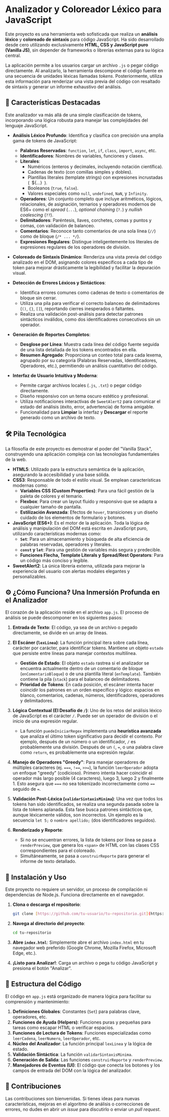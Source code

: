 # Analizador y Coloreador Léxico para JavaScript

Este proyecto es una herramienta web sofisticada que realiza un **análisis léxico** y **coloreado de sintaxis** para código JavaScript. Ha sido desarrollado desde cero utilizando exclusivamente **HTML, CSS y JavaScript puro (Vanilla JS)**, sin depender de frameworks o librerías externas para su lógica central.

La aplicación permite a los usuarios cargar un archivo `.js` o pegar código directamente. Al analizarlo, la herramienta descompone el código fuente en una secuencia de unidades léxicas llamadas *tokens*. Posteriormente, utiliza esta información para renderizar una vista previa del código con resaltado de sintaxis y generar un informe exhaustivo del análisis.

## 🌟 Características Destacadas

Este analizador va más allá de una simple clasificación de tokens, incorporando una lógica robusta para manejar las complejidades del lenguaje JavaScript.

* **Análisis Léxico Profundo**: Identifica y clasifica con precisión una amplia gama de tokens de JavaScript:
    * **Palabras Reservadas**: `function`, `let`, `if`, `class`, `import`, `async`, etc.
    * **Identificadores**: Nombres de variables, funciones y clases.
    * **Literales**:
        * Numéricos (enteros y decimales, incluyendo notación científica).
        * Cadenas de texto (con comillas simples y dobles).
        * Plantillas literales (template strings) con expresiones incrustadas (` `${...}` `).
        * Booleanos (`true`, `false`).
        * Valores especiales como `null`, `undefined`, `NaN`, y `Infinity`.
    * **Operadores**: Un conjunto completo que incluye aritméticos, lógicos, relacionales, de asignación, ternarios y operadores modernos de ES6+ como el *spread* (`...`), *optional chaining* (`?.`) y *nullish coalescing* (`??`).
    * **Delimitadores**: Paréntesis, llaves, corchetes, comas y puntos y comas, con validación de balanceo.
    * **Comentarios**: Reconoce tanto comentarios de una sola línea (`//`) como de bloque (`/* ... */`).
    * **Expresiones Regulares**: Distingue inteligentemente los literales de expresiones regulares de los operadores de división.

* **Coloreado de Sintaxis Dinámico**: Renderiza una vista previa del código analizado en el DOM, asignando colores específicos a cada tipo de token para mejorar drásticamente la legibilidad y facilitar la depuración visual.

* **Detección de Errores Léxicos y Sintácticos**:
    * Identifica errores comunes como cadenas de texto o comentarios de bloque sin cerrar.
    * Utiliza una pila para verificar el correcto balanceo de delimitadores (`()`, `{}`, `[]`), reportando cierres inesperados o faltantes.
    * Realiza una validación post-análisis para detectar patrones sintácticos inválidos, como dos identificadores consecutivos sin un operador.

* **Generación de Reportes Completos**:
    * **Desglose por Línea**: Muestra cada línea del código fuente seguida de una lista detallada de los tokens encontrados en ella.
    * **Resumen Agregado**: Proporciona un conteo total para cada lexema, agrupado por su categoría (Palabras Reservadas, Identificadores, Operadores, etc.), permitiendo un análisis cuantitativo del código.

* **Interfaz de Usuario Intuitiva y Moderna**:
    * Permite cargar archivos locales (`.js`, `.txt`) o pegar código directamente.
    * Diseño responsivo con un tema oscuro estético y profesional.
    * Utiliza notificaciones interactivas de `SweetAlert2` para comunicar el estado del análisis (éxito, error, advertencia) de forma amigable.
    * Funcionalidad para **Limpiar** la interfaz y **Descargar** el reporte generado como un archivo de texto.

## 🛠️ Pila Tecnológica

La filosofía de este proyecto es demostrar el poder del "Vanilla Stack", construyendo una aplicación compleja con las tecnologías fundamentales de la web.

* **HTML5**: Utilizado para la estructura semántica de la aplicación, asegurando la accesibilidad y una base sólida.
* **CSS3**: Responsable de todo el estilo visual. Se emplean características modernas como:
    * **Variables CSS (Custom Properties)**: Para una fácil gestión de la paleta de colores y el temario.
    * **Flexbox**: Para crear un layout fluido y responsivo que se adapta a cualquier tamaño de pantalla.
    * **Estilización Avanzada**: Efectos de `hover`, transiciones y un diseño cuidado de los elementos de formulario y botones.
* **JavaScript (ES6+)**: Es el motor de la aplicación. Toda la lógica de análisis y manipulación del DOM está escrita en JavaScript puro, utilizando características modernas como:
    * **`Set`**: Para un almacenamiento y búsqueda de alta eficiencia de palabras reservadas, operadores y literales.
    * **`const` y `let`**: Para una gestión de variables más segura y predecible.
    * **Funciones Flecha, Template Literals y Spread/Rest Operators**: Para un código más conciso y legible.
* **SweetAlert2**: La única librería externa, utilizada para mejorar la experiencia del usuario con alertas modales elegantes y personalizables.

## ⚙️ ¿Cómo Funciona? Una Inmersión Profunda en el Analizador

El corazón de la aplicación reside en el archivo `app.js`. El proceso de análisis se puede descomponer en los siguientes pasos:

1.  **Entrada de Texto**: El código, ya sea de un archivo o pegado directamente, se divide en un array de líneas.

2.  **El Escáner (`lexLinea`)**: La función principal itera sobre cada línea, carácter por carácter, para identificar tokens. Mantiene un objeto `estado` que persiste entre líneas para manejar contextos multilínea.
    * **Gestión de Estado**: El objeto `estado` rastrea si el analizador se encuentra actualmente dentro de un comentario de bloque (`enComentarioBloque`) o de una plantilla literal (`enTemplate`). También contiene la pila (`stack`) para el balanceo de delimitadores.
    * **Prioridad de Tokens**: En cada posición, el escáner intenta hacer coincidir los patrones en un orden específico y lógico: espacios en blanco, comentarios, cadenas, números, identificadores, operadores y delimitadores.

3.  **Lógica Contextual (El Desafío de `/`)**: Uno de los retos del análisis léxico de JavaScript es el carácter `/`. Puede ser un operador de división o el inicio de una expresión regular.
    * La función `puedeIniciarRegex` implementa una **heurística avanzada** que analiza el último token significativo para decidir el contexto. Por ejemplo, después de un número o un identificador, `/` es probablemente una división. Después de un `(`, `=`, o una palabra clave como `return`, es probablemente una expresión regular.

4.  **Manejo de Operadores "Greedy"**: Para manejar operadores de múltiples caracteres (ej. `===`, `!==`, `>>=`), la función `leerOperador` adopta un enfoque "greedy" (codicioso). Primero intenta hacer coincidir el operador más largo posible (4 caracteres), luego 3, luego 2 y finalmente 1. Esto asegura que `===` no sea tokenizado incorrectamente como `==` seguido de `=`.

5.  **Validación Post-Léxica (`validarSintaxisMinima`)**: Una vez que todos los tokens han sido identificados, se realiza una segunda pasada sobre la lista de tokens aplanada. Esta fase busca patrones sintácticos que, aunque léxicamente válidos, son incorrectos. Un ejemplo es la secuencia `let 5;` o `nombre apellido;` (dos identificadores seguidos).

6.  **Renderizado y Reporte**:
    * Si no se encuentran errores, la lista de tokens por línea se pasa a `renderPreview`, que genera los `<span>` de HTML con las clases CSS correspondientes para el coloreado.
    * Simultáneamente, se pasa a `construirReporte` para generar el informe de texto detallado.

## 🚀 Instalación y Uso

Este proyecto no requiere un servidor, un proceso de compilación ni dependencias de Node.js. Funciona directamente en el navegador.

1.  **Clona o descarga el repositorio**:
    ```bash
    git clone [https://github.com/tu-usuario/tu-repositorio.git](https://github.com/tu-usuario/tu-repositorio.git)
    ```

2.  **Navega al directorio del proyecto**:
    ```bash
    cd tu-repositorio
    ```

3.  **Abre `index.html`**:
    Simplemente abre el archivo `index.html` en tu navegador web preferido (Google Chrome, Mozilla Firefox, Microsoft Edge, etc.).

4.  **¡Listo para Analizar!**: Carga un archivo o pega tu código JavaScript y presiona el botón "Analizar".

## 📂 Estructura del Código

El código en `app.js` está organizado de manera lógica para facilitar su comprensión y mantenimiento:

1.  **Definiciones Globales**: Constantes (`Set`) para palabras clave, operadores, etc.
2.  **Funciones de Ayuda (Helpers)**: Funciones puras y pequeñas para tareas como escapar HTML o verificar espacios.
3.  **Funciones de Lectura de Tokens**: Funciones especializadas como `leerCadena`, `leerNumero`, `leerOperador`, etc.
4.  **Núcleo del Analizador**: La función principal `lexLinea` y la lógica de estado.
5.  **Validación Sintáctica**: La función `validarSintaxisMinima`.
6.  **Generación de Salida**: Las funciones `construirReporte` y `renderPreview`.
7.  **Manejadores de Eventos (UI)**: El código que conecta los botones y los campos de entrada del DOM con la lógica del analizador.

## 🤝 Contribuciones

Las contribuciones son bienvenidas. Si tienes ideas para nuevas características, mejoras en el algoritmo de análisis o correcciones de errores, no dudes en abrir un *issue* para discutirlo o enviar un *pull request*.
